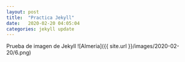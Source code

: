 ```yaml
---
layout: post
title:  "Practica Jekyll"
date:   2020-02-20 04:05:04
categories: jekyll update
---
```

Prueba de imagen de Jekyll
![Almeria]({{ site.url }}/images/2020-02-20/6.png)
